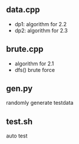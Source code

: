 ## data.cpp
- dp1: algorithm for 2.2
- dp2: algorithm for 2.3

## brute.cpp
- algorithm for 2.1
- dfs() brute force

## gen.py
randomly generate testdata

## test.sh
auto test
